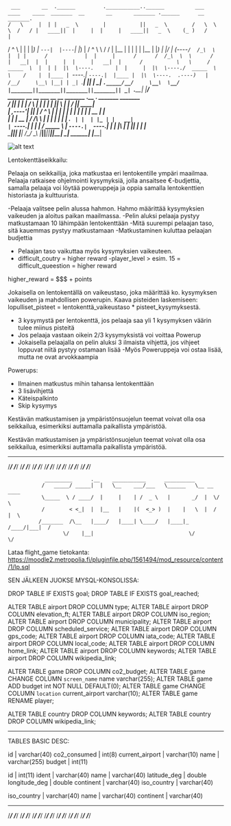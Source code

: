      ___       __  .______         .___________..______          ___   ____    ____  _______  __       __       _______ .______      __     _______.
    /   \     |  | |   _  \        |           ||   _  \        /   \  \   \  /   / |   ____||  |     |  |     |   ____||   _  \    (_ )   /       |
   /  ^  \    |  | |  |_)  |       `---|  |----`|  |_)  |      /  ^  \  \   \/   /  |  |__   |  |     |  |     |  |__   |  |_)  |    |/   |   (----`
  /  /_\  \   |  | |      /            |  |     |      /      /  /_\  \  \      /   |   __|  |  |     |  |     |   __|  |      /           \   \    
 /  _____  \  |  | |  |\  \----.       |  |     |  |\  \----./  _____  \  \    /    |  |____ |  `----.|  `----.|  |____ |  |\  \----.  .----)   |   
/__/     \__\ |__| | _| `._____|       |__|     | _| `._____/__/     \__\  \__/     |_______||_______||_______||_______|| _| `._____|  |_______/    
                                ______  __    __       ___       __       __       _______ .__   __.   _______  _______                             
                               /      ||  |  |  |     /   \     |  |     |  |     |   ____||  \ |  |  /  _____||   ____|                            
                              |  ,----'|  |__|  |    /  ^  \    |  |     |  |     |  |__   |   \|  | |  |  __  |  |__                               
                              |  |     |   __   |   /  /_\  \   |  |     |  |     |   __|  |  . `  | |  | |_ | |   __|                              
                              |  `----.|  |  |  |  /  _____  \  |  `----.|  `----.|  |____ |  |\   | |  |__| | |  |____                             
                               \______||__|  |__| /__/     \__\ |_______||_______||_______||__| \__|  \______| |_______|                            
                                                                                                                                                    
![alt text](https://i.insider.com/5ef120643f73704134751865?width=700)


Lentokenttäseikkailu:

Pelaaja on seikkailija, joka matkustaa eri lentokentille ympäri maailmaa. Pelaaja ratkaisee ohjelmointi kysymyksiä, jolla ansaitsee €-budjettia, samalla pelaaja voi löytää poweruppeja ja oppia samalla lentokenttien historiasta ja kulttuurista. 

-Pelaaja valitsee pelin alussa hahmon. Hahmo määrittää kysymyksien vaikeuden ja aloitus paikan maailmassa. 
-Pelin aluksi pelaaja pystyy matkustamaan 10 lähimpään lentokenttään
-Mitä suurempi pelaajan taso, sitä kauemmas pystyy matkustamaan
-Matkustaminen kuluttaa pelaajan budjettia
- Pelaajan taso vaikuttaa myös kysymyksien vaikeuteen.
- difficult_coutry  = higher reward
-player_level > esim. 15 = difficult_queestion = higher reward


higher_reward = $$$ + points

Jokaisella on lentokentällä on vaikeustaso, joka määrittää ko. kysymyksen vaikeuden ja mahdollisen powerupin. 
Kaava pisteiden laskemiseen: lopulliset_pisteet = lentokenttä_vaikeustaso * pisteet_kysymyksestä.
- 3 kysymystä per lentokenttä, jos pelaaja saa yli 1 kysymyksen väärin tulee miinus pisteitä
- Jos pelaaja vastaan oikein 2/3 kysymyksistä voi voittaa Powerup
- Jokaisella pelaajalla on pelin aluksi 3 ilmaista vihjettä, jos vihjeet loppuvat niitä pystyy ostamaan lisää
-Myös Poweruppeja voi ostaa lisää, mutta ne ovat arvokkaampia

Powerups:
- Ilmainen matkustus mihin tahansa lentokenttään
- 3 lisävihjettä
- Käteispalkinto
- Skip kysymys


Kestävän matkustamisen ja ympäristönsuojelun teemat voivat olla osa seikkailua, esimerkiksi auttamalla paikallista ympäristöä.


Kestävän matkustamisen ja ympäristönsuojelun teemat voivat olla osa seikkailua, esimerkiksi auttamalla paikallista ympäristöä.
                                                                                                                              
                                                                                                                              
                                                                                                                              
                                                                                                                              
  ______   ______   ______   ______   ______   ______   ______   ______   ______   ______   ______   ______   ______   ______ 
 /_____/  /_____/  /_____/  /_____/  /_____/  /_____/  /_____/  /_____/  /_____/  /_____/  /_____/  /_____/  /_____/  /_____/ 
                                                                                                                              
                                                                                                                              
                                    
                _________      .__    ___________      __________              
               /   _____/ _____|  |   \__    ___/___   \______   \__ __  ____  
               \_____  \ / ____/  |     |    | /  _ \   |       _/  |  \/    \ 
               /        < <_|  |  |__   |    |(  <_> )  |    |   \  |  /   |  \
              /_______  /\__   |____/   |____| \____/   |____|_  /____/|___|  /
                      \/    |__|                               \/           \/ 

Lataa flight_game tietokanta: 
https://moodle2.metropolia.fi/pluginfile.php/1561494/mod_resource/content/1/lp.sql

SEN JÄLKEEN JUOKSE MYSQL-KONSOLISSA:

DROP TABLE IF EXISTS goal;
DROP TABLE IF EXISTS goal_reached;

ALTER TABLE airport DROP COLUMN type;
ALTER TABLE airport DROP COLUMN elevation_ft;
ALTER TABLE airport DROP COLUMN iso_region;
ALTER TABLE airport DROP COLUMN municipality;
ALTER TABLE airport DROP COLUMN scheduled_service;
ALTER TABLE airport DROP COLUMN gps_code;
ALTER TABLE airport DROP COLUMN iata_code;
ALTER TABLE airport DROP COLUMN local_code;
ALTER TABLE airport DROP COLUMN home_link;
ALTER TABLE airport DROP COLUMN keywords;
ALTER TABLE airport DROP COLUMN wikipedia_link;

ALTER TABLE game DROP COLUMN co2_budget;
ALTER TABLE game CHANGE COLUMN `screen_name` name varchar(255);
ALTER TABLE game ADD budget int NOT NULL DEFAULT(0);
ALTER TABLE game CHANGE COLUMN `location` current_airport varchar(10);
ALTER TABLE game RENAME player;

ALTER TABLE country DROP COLUMN keywords;
ALTER TABLE country DROP COLUMN wikipedia_link;

-----------------------------------------------
TABLES BASIC DESC:

id | varchar(40)
co2_consumed | int(8)
current_airport | varchar(10)
name | varchar(255)
budget | int(11)

id | int(11)
ident | varchar(40)
name | varchar(40)
latitude_deg | double
longitude_deg | double
continent | varchar(40)
iso_country | varchar(40)

iso_country | varchar(40)
name | varchar(40)
continent | varchar(40)
                                                                                                                              
                                                                                                                              
  ______   ______   ______   ______   ______   ______   ______   ______   ______   ______   ______   ______   ______   ______ 
 /_____/  /_____/  /_____/  /_____/  /_____/  /_____/  /_____/  /_____/  /_____/  /_____/  /_____/  /_____/  /_____/  /_____/ 
                                                                                                                              
                                                                                                                              
